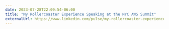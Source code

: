 ```yaml
---
date: 2023-07-28T22:09:54-06:00
title: "My Rollercoaster Experience Speaking at the NYC AWS Summit"
externalUrl: https://www.linkedin.com/pulse/my-rollercoaster-experience-speaking-nyc-aws-summit-raphael-bottino
---
```

